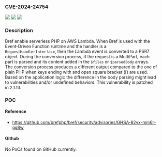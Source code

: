 ### [CVE-2024-24754](https://cve.mitre.org/cgi-bin/cvename.cgi?name=CVE-2024-24754)
![](https://img.shields.io/static/v1?label=Product&message=bref&color=blue)
![](https://img.shields.io/static/v1?label=Version&message=%3D%20%3C%202.1.13%20&color=brighgreen)
![](https://img.shields.io/static/v1?label=Vulnerability&message=CWE-436%3A%20Interpretation%20Conflict&color=brighgreen)

### Description

Bref enable serverless PHP on AWS Lambda. When Bref is used with the Event-Driven Function runtime and the handler is a `RequestHandlerInterface`, then the Lambda event is converted to a PSR7 object. During the conversion process, if the request is a MultiPart, each part is parsed and its content added in the `$files` or `$parsedBody` arrays. The conversion process produces a different output compared to the one of plain PHP when keys ending with and open square bracket ([) are used. Based on the application logic the difference in the body parsing might lead to vulnerabilities and/or undefined behaviors. This vulnerability is patched in 2.1.13.

### POC

#### Reference
- https://github.com/brefphp/bref/security/advisories/GHSA-82vx-mm6r-gg8w

#### Github
No PoCs found on GitHub currently.

